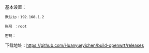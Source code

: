 
基本设置：

    默认ip：192.168.1.2

    账号 ：root

    密码：

下载地址：https://github.com/Huanyueyichen/build-openwrt/releases
